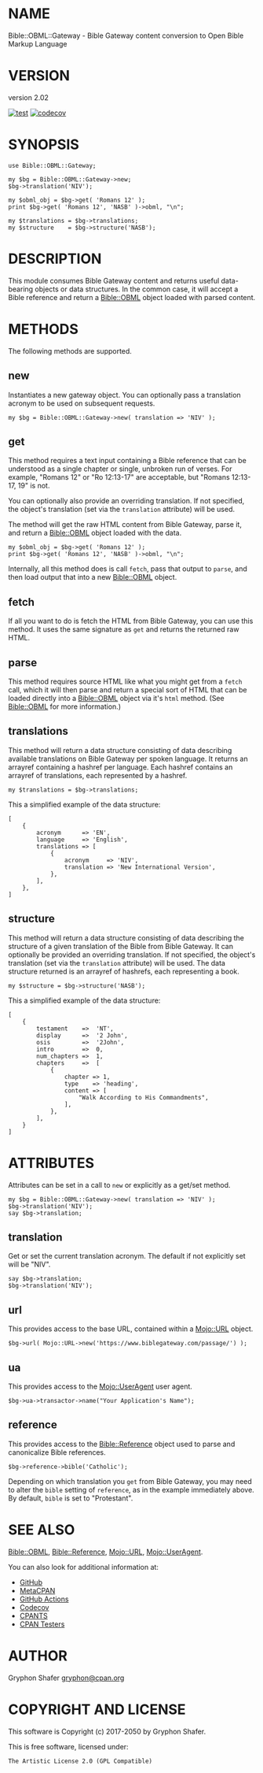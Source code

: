 # NAME

Bible::OBML::Gateway - Bible Gateway content conversion to Open Bible Markup Language

# VERSION

version 2.02

[![test](https://github.com/gryphonshafer/Bible-OBML-Gateway/workflows/test/badge.svg)](https://github.com/gryphonshafer/Bible-OBML-Gateway/actions?query=workflow%3Atest)
[![codecov](https://codecov.io/gh/gryphonshafer/Bible-OBML-Gateway/graph/badge.svg)](https://codecov.io/gh/gryphonshafer/Bible-OBML-Gateway)

# SYNOPSIS

    use Bible::OBML::Gateway;

    my $bg = Bible::OBML::Gateway->new;
    $bg->translation('NIV');

    my $obml_obj = $bg->get( 'Romans 12' );
    print $bg->get( 'Romans 12', 'NASB' )->obml, "\n";

    my $translations = $bg->translations;
    my $structure    = $bg->structure('NASB');

# DESCRIPTION

This module consumes Bible Gateway content and returns useful data-bearing
objects or data structures. In the common case, it will accept a Bible reference
and return a [Bible::OBML](https://metacpan.org/pod/Bible%3A%3AOBML) object loaded with parsed content.

# METHODS

The following methods are supported.

## new

Instantiates a new gateway object. You can optionally pass a translation
acronym to be used on subsequent requests.

    my $bg = Bible::OBML::Gateway->new( translation => 'NIV' );

## get

This method requires a text input containing a Bible reference that can be
understood as a single chapter or single, unbroken run of verses. For example,
"Romans 12" or "Ro 12:13-17" are acceptable, but "Romans 12:13-17, 19" is not.

You can optionally also provide an overriding translation. If not specified,
the object's translation (set via the `translation` attribute) will be used.

The method will get the raw HTML content from Bible Gateway, parse it, and
return a [Bible::OBML](https://metacpan.org/pod/Bible%3A%3AOBML) object loaded with the data.

    my $obml_obj = $bg->get( 'Romans 12' );
    print $bg->get( 'Romans 12', 'NASB' )->obml, "\n";

Internally, all this method does is call `fetch`, pass that output to `parse`,
and then load output that into a new [Bible::OBML](https://metacpan.org/pod/Bible%3A%3AOBML) object.

## fetch

If all you want to do is fetch the HTML from Bible Gateway, you can use this
method. It uses the same signature as `get` and returns the returned raw HTML.

## parse

This method requires source HTML like what you might get from a `fetch` call,
which it will then parse and return a special sort of HTML that can be loaded
directly into a [Bible::OBML](https://metacpan.org/pod/Bible%3A%3AOBML) object via it's `html` method. (See
[Bible::OBML](https://metacpan.org/pod/Bible%3A%3AOBML) for more information.)

## translations

This method will return a data structure consisting of data describing available
translations on Bible Gateway per spoken language. It returns an arrayref
containing a hashref per language. Each hashref contains an arrayref of
translations, each represented by a hashref.

    my $translations = $bg->translations;

This a simplified example of the data structure:

    [
        {
            acronym      => 'EN',
            language     => 'English',
            translations => [
                {
                    acronym     => 'NIV',
                    translation => 'New International Version',
                },
            ],
        },
    ]

## structure

This method will return a data structure consisting of data describing the
structure of a given translation of the Bible from Bible Gateway. It can
optionally be provided an overriding translation. If not specified, the object's
translation (set via the `translation` attribute) will be used. The data
structure returned is an arrayref of hashrefs, each representing a book.

    my $structure = $bg->structure('NASB');

This a simplified example of the data structure:

    [
        {
            testament    =>  'NT',
            display      =>  '2 John',
            osis         =>  '2John',
            intro        =>  0,
            num_chapters =>  1,
            chapters     =>  [
                {
                    chapter => 1,
                    type    => 'heading',
                    content => [
                        "Walk According to His Commandments",
                    ],
                },
            ],
        }
    ]

# ATTRIBUTES

Attributes can be set in a call to `new` or explicitly as a get/set method.

    my $bg = Bible::OBML::Gateway->new( translation => 'NIV' );
    $bg->translation('NIV');
    say $bg->translation;

## translation

Get or set the current translation acronym. The default if not explicitly set
will be "NIV".

    say $bg->translation;
    $bg->translation('NIV');

## url

This provides access to the base URL, contained within a [Mojo::URL](https://metacpan.org/pod/Mojo%3A%3AURL) object.

    $bg->url( Mojo::URL->new('https://www.biblegateway.com/passage/') );

## ua

This provides access to the [Mojo::UserAgent](https://metacpan.org/pod/Mojo%3A%3AUserAgent) user agent.

    $bg->ua->transactor->name("Your Application's Name");

## reference

This provides access to the [Bible::Reference](https://metacpan.org/pod/Bible%3A%3AReference) object used to parse and
canonicalize Bible references.

    $bg->reference->bible('Catholic');

Depending on which translation you `get` from Bible Gateway, you may need to
alter the `bible` setting of `reference`, as in the example immediately above.
By default, `bible` is set to "Protestant".

# SEE ALSO

[Bible::OBML](https://metacpan.org/pod/Bible%3A%3AOBML), [Bible::Reference](https://metacpan.org/pod/Bible%3A%3AReference), [Mojo::URL](https://metacpan.org/pod/Mojo%3A%3AURL), [Mojo::UserAgent](https://metacpan.org/pod/Mojo%3A%3AUserAgent).

You can also look for additional information at:

- [GitHub](https://github.com/gryphonshafer/Bible-OBML-Gateway)
- [MetaCPAN](https://metacpan.org/pod/Bible::OBML::Gateway)
- [GitHub Actions](https://github.com/gryphonshafer/Bible-OBML-Gateway/actions)
- [Codecov](https://codecov.io/gh/gryphonshafer/Bible-OBML-Gateway)
- [CPANTS](http://cpants.cpanauthors.org/dist/Bible-OBML-Gateway)
- [CPAN Testers](http://www.cpantesters.org/distro/B/Bible-OBML-Gateway.html)

# AUTHOR

Gryphon Shafer <gryphon@cpan.org>

# COPYRIGHT AND LICENSE

This software is Copyright (c) 2017-2050 by Gryphon Shafer.

This is free software, licensed under:

    The Artistic License 2.0 (GPL Compatible)
